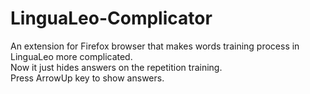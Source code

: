 # LinguaLeo-Complicator
An extension for Firefox browser that makes words training process in LinguaLeo more complicated.  
Now it just hides answers on the repetition training.  
Press ArrowUp key to show answers.  
